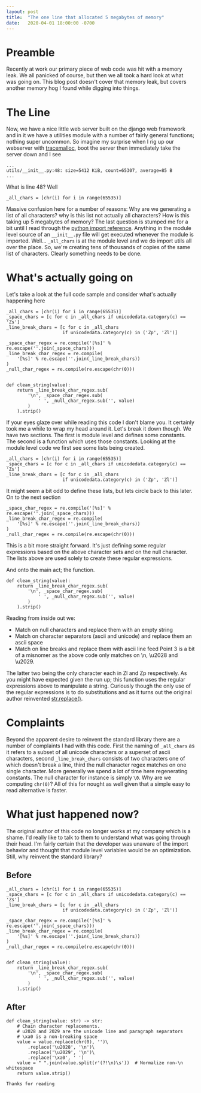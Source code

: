 ```yaml
---
layout: post
title:  "The one line that allocated 5 megabytes of memory"
date:   2020-04-01 18:00:00 -0700
---
```

# Preamble
Recently at work our primary piece of web code was hit with a memory leak. We all panicked of course, but then we all took a hard look at what was going on. This blog post doesn't cover that memory leak, but covers another memory hog I found while digging into things.

# The Line
Now, we have a nice little web server built on the django web framework and in it we have a utilities module with a number of fairly general functions; nothing super uncommon. So imagine my surprise when I rig up our webserver with [tracemalloc](https://docs.python.org/3/library/tracemalloc.html), boot the server then immediately take the server down and I see
```
...
utils/__init__.py:48: size=5412 KiB, count=65307, average=85 B
...
```
What is line 48? Well
```
_all_chars = [chr(i) for i in range(65535)]
```
Massive confusion here for a number of reasons: Why are we generating a list of all characters? why is this list not actually all characters? How is this taking up 5 megabytes of memory? The last question is stumped me for a bit until I read through the [python import reference](https://docs.python.org/3/reference/import.html#regular-packages). Anything in the module level source of an `__init__.py` file will get executed whenever the module is imported. Well... `_all_chars` is at the module level and we do import utils all over the place. So, we're creating tens of thousands of copies of the same list of characters. Clearly something needs to be done.

# What's actually going on
Let's take a look at the full code sample and consider what's actually happening here
```
_all_chars = [chr(i) for i in range(65535)]
_space_chars = [c for c in _all_chars if unicodedata.category(c) == 'Zs']
_line_break_chars = [c for c in _all_chars
                     if unicodedata.category(c) in ('Zp', 'Zl')]

_space_char_regex = re.compile('[%s]' % re.escape(''.join(_space_chars)))
_line_break_char_regex = re.compile(
    '[%s]' % re.escape(''.join(_line_break_chars))
)
_null_char_regex = re.compile(re.escape(chr(0)))


def clean_string(value):
    return _line_break_char_regex.sub(
        '\n', _space_char_regex.sub(
            ' ', _null_char_regex.sub('', value)
        )
    ).strip()
```
If your eyes glaze over while reading this code I don't blame you. It certainly took me a while to wrap my head around it. Let's break it down though. We have two sections. The first is module level and defines some constants. The second is a function which uses those constants. Looking at the module level code we first see some lists being created.
```
_all_chars = [chr(i) for i in range(65535)]
_space_chars = [c for c in _all_chars if unicodedata.category(c) == 'Zs']
_line_break_chars = [c for c in _all_chars
                     if unicodedata.category(c) in ('Zp', 'Zl')]
```

It might seem a bit odd to define these lists, but lets circle back to this later. On to the next section
```
_space_char_regex = re.compile('[%s]' % re.escape(''.join(_space_chars)))
_line_break_char_regex = re.compile(
    '[%s]' % re.escape(''.join(_line_break_chars))
)
_null_char_regex = re.compile(re.escape(chr(0)))
```
This is a bit more straight forward. It's just defining some regular expressions based on the above character sets and on the null character. The lists above are used solely to create these regular expressions.

And onto the main act; the function.
```
def clean_string(value):
    return _line_break_char_regex.sub(
        '\n', _space_char_regex.sub(
            ' ', _null_char_regex.sub('', value)
        )
    ).strip()
```
Reading from inside out we:
* Match on null characters and replace them with an empty string
* Match on character separators (ascii and unicode) and replace them an ascii space
* Match on line breaks and replace them with ascii line feed
Point 3 is a bit of a misnomer as the above code only matches on \n, \u2028 and \u2029.

The latter two being the only character each in Zl and Zp respectively. As you might have expected given the run up; this function uses the regular expressions above to manipulate a string. Curiously though the only use of the regular expressions is to do substitutions and as it turns out the original author reinvented [str.replace()](https://docs.python.org/3.8/library/stdtypes.html#str.replace).

# Complaints
Beyond the apparent desire to reinvent the standard library there are a number of complaints I had with this code. First the naming of `_all_chars` as it refers to a subset of all unicode characters or a superset of ascii characters, second `_line_break_chars` consists of two characters one of which doesn't break a line, third the null character regex matches on one single character. More generally we spend a lot of time here regenerating constants. The null character for instance is simply `\0`. Why are we computing `chr(0)`? All of this for nought as well given that a simple easy to read alternative is faster.

# What just happened now?
The original author of this code no longer works at my company which is a shame. I'd really like to talk to them to understand what was going through their head. I'm fairly certain that the developer was unaware of the import behavior and thought that module level variables would be an optimization. Still, why reinvent the standard library?

## Before
```
_all_chars = [chr(i) for i in range(65535)]
_space_chars = [c for c in _all_chars if unicodedata.category(c) == 'Zs']
_line_break_chars = [c for c in _all_chars
                     if unicodedata.category(c) in ('Zp', 'Zl')]

_space_char_regex = re.compile('[%s]' % re.escape(''.join(_space_chars)))
_line_break_char_regex = re.compile(
    '[%s]' % re.escape(''.join(_line_break_chars))
)
_null_char_regex = re.compile(re.escape(chr(0)))


def clean_string(value):
    return _line_break_char_regex.sub(
        '\n', _space_char_regex.sub(
            ' ', _null_char_regex.sub('', value)
        )
    ).strip()
```
## After
```
def clean_string(value: str) -> str:
    # Chain character replacements.
    # u2028 and 2029 are the unicode line and paragraph separators
    # \xa0 is a non-breaking space
    value = value.replace(chr(0), '')\
        .replace('\u2028', '\n')\
        .replace('\u2029', '\n')\
        .replace('\xa0', ' ')
    value = " ".join(value.split(r'(?!\n)\s'))  # Normalize non-\n whitespace
    return value.strip()
```

```
Thanks for reading
```
